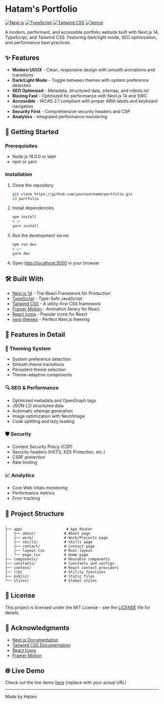# Hatam's Portfolio

[![Next.js](https://img.shields.io/badge/Next.js-000000?style=for-the-badge&logo=nextdotjs&logoColor=white)](https://nextjs.org/)
[![TypeScript](https://img.shields.io/badge/TypeScript-3178C6?style=for-the-badge&logo=typescript&logoColor=white)](https://www.typescriptlang.org/)
[![Tailwind CSS](https://img.shields.io/badge/Tailwind_CSS-38B2AC?style=for-the-badge&logo=tailwind-css&logoColor=white)](https://tailwindcss.com/)
[![Vercel](https://img.shields.io/badge/Vercel-000000?style=for-the-badge&logo=vercel&logoColor=white)](https://vercel.com/)

A modern, performant, and accessible portfolio website built with Next.js 14, TypeScript, and Tailwind CSS. Featuring dark/light mode, SEO optimization, and performance best practices.

## ✨ Features

- **Modern UI/UX** - Clean, responsive design with smooth animations and transitions
- **Dark/Light Mode** - Toggle between themes with system preference detection
- **SEO Optimized** - Metadata, structured data, sitemap, and robots.txt
- **Blazing Fast** - Optimized for performance with Next.js 14 and SWC
- **Accessible** - WCAG 2.1 compliant with proper ARIA labels and keyboard navigation
- **Security First** - Comprehensive security headers and CSP
- **Analytics** - Integrated performance monitoring

## 🚀 Getting Started

### Prerequisites

- Node.js 18.0.0 or later
- npm or yarn

### Installation

1. Clone the repository
   ```bash
   git clone https://github.com/yourusername/portfolio.git
   cd portfolio
   ```

2. Install dependencies
   ```bash
   npm install
   # or
   yarn install
   ```

3. Run the development server
   ```bash
   npm run dev
   # or
   yarn dev
   ```

4. Open [http://localhost:3000](http://localhost:3000) in your browser

## 🛠️ Built With

- [Next.js 14](https://nextjs.org/) - The React Framework for Production
- [TypeScript](https://www.typescriptlang.org/) - Type-Safe JavaScript
- [Tailwind CSS](https://tailwindcss.com/) - A utility-first CSS framework
- [Framer Motion](https://www.framer.com/motion/) - Animation library for React
- [React Icons](https://react-icons.github.io/react-icons/) - Popular icons for React
- [next-themes](https://github.com/pacocoursey/next-themes) - Perfect Next.js theming

## 🌟 Features in Detail

### 🎨 Theming System
- System preference detection
- Smooth theme transitions
- Persistent theme selection
- Theme-adaptive components

### 🔍 SEO & Performance
- Optimized metadata and OpenGraph tags
- JSON-LD structured data
- Automatic sitemap generation
- Image optimization with Next/Image
- Code splitting and lazy loading

### 🛡️ Security
- Content Security Policy (CSP)
- Security headers (HSTS, XSS Protection, etc.)
- CSRF protection
- Rate limiting

### 📈 Analytics
- Core Web Vitals monitoring
- Performance metrics
- Error tracking

## 📂 Project Structure

```
.
├── app/                    # App Router
│   ├── about/             # About page
│   ├── work/              # Work/Projects page
│   ├── skills/            # Skills page
│   ├── contact/           # Contact page
│   ├── layout.tsx         # Root layout
│   └── page.tsx           # Home page
├── components/            # Reusable components
├── constants/             # Constants and configs
├── context/               # React context providers
├── lib/                   # Utility functions
├── public/                # Static files
└── styles/                # Global styles
```

## 📄 License

This project is licensed under the MIT License - see the [LICENSE](LICENSE) file for details.

## 🙏 Acknowledgments

- [Next.js Documentation](https://nextjs.org/docs)
- [Tailwind CSS Documentation](https://tailwindcss.com/docs)
- [React Icons](https://react-icons.github.io/react-icons/)
- [Framer Motion](https://www.framer.com/motion/)

## 🌐 Live Demo

Check out the live demo [here](https://your-portfolio-url.vercel.app) (replace with your actual URL)

---

Made by Hatam

